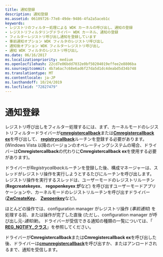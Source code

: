 ```yaml
---
title: 通知登録
description: 通知登録
ms.assetid: 06109726-77e8-49de-9486-4fa2a5aceb1c
keywords:
- レジストリのフィルター処理による WDK カーネルの呼び出し、通知の登録
- レジストリフィルタリングドライバー WDK カーネル、通知の登録
- フィルターレジストリ呼び出し通知を登録しています
- 事前通知オプション WDK フィルタのレジストリ呼び出し
- 通知後オプション WDK フィルターレジストリ呼び出し
- 通知 WDK フィルタのレジストリ呼び出し
ms.date: 06/16/2017
ms.localizationpriority: medium
ms.openlocfilehash: 22cd7e06bdd7032e0bf50204019effee2e8806ba
ms.sourcegitcommit: 4b7a6ac7c68e6ad6f27da5d1dc4deabd5d34b748
ms.translationtype: MT
ms.contentlocale: ja-JP
ms.lasthandoff: 10/24/2019
ms.locfileid: "72827479"
---
```

# <a name="registering-for-notifications"></a>通知登録


レジストリ呼び出しをフィルター処理するには、まず、カーネルモードのレジストリフィルタードライバーが[**cmregistercallback**](https://docs.microsoft.com/windows-hardware/drivers/ddi/wdm/nf-wdm-cmregistercallback)または[**Cmregistercallback ex**](https://docs.microsoft.com/windows-hardware/drivers/ddi/wdm/nf-wdm-cmregistercallbackex)を呼び出して、 [**registrycallback**](https://docs.microsoft.com/windows-hardware/drivers/ddi/wdm/nc-wdm-ex_callback_function)ルーチンを登録する必要があります。 (Windows Vista 以降のバージョンのオペレーティングシステムの場合、ドライバーは**Cmregistercallback**の代わりに**Cmregistercallback ex**を使用する必要があります)。

ドライバーが*Registrycallback*ルーチンを登録した後、構成マネージャーは、スレッドがレジストリ操作を実行しようとするたびにルーチンを呼び出します。 レジストリ操作を実行するスレッドは、ユーザーモードのレジストリルーチン (**Regcreatekeyex**、 **regopenkeyex が**など) を呼び出すユーザーモードアプリケーションや、カーネルモードのレジストリルーチンを呼び出すドライバー ([**ZwCreateKey**](https://docs.microsoft.com/windows-hardware/drivers/ddi/wdm/nf-wdm-zwcreatekey)、 [**Zwopenkey**](https://docs.microsoft.com/windows-hardware/drivers/ddi/wdm/nf-wdm-zwopenkey)など)。

ほとんどの操作では、configuration manager がレジストリ操作 (*事前通知*) を処理する前、または操作が完了した直後 (ただし、configuration manager が呼び出し元-*通知後*)。 ドライバーが受信できる通知の種類の一覧については、「 [**REG\_NOTIFY\_クラス**](https://docs.microsoft.com/windows-hardware/drivers/ddi/wdm/ne-wdm-_reg_notify_class)」を参照してください。

ドライバーが**Cmregistercallback**または**Cmregistercallback ex**を呼び出した後、ドライバーは[**cmunregistercallback**](https://docs.microsoft.com/windows-hardware/drivers/ddi/wdm/nf-wdm-cmunregistercallback)を呼び出すか、またはアンロードされるまで、通知を受信します。

 

 




